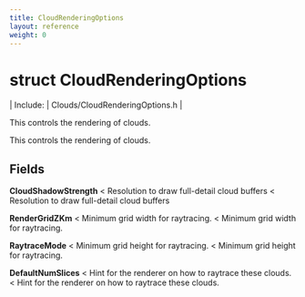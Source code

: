 ```yaml
---
title: CloudRenderingOptions
layout: reference
weight: 0
---
```

struct CloudRenderingOptions
===

| Include: | Clouds/CloudRenderingOptions.h |

This controls the rendering of clouds.




 This controls the rendering of clouds.

  


Fields
---

**CloudShadowStrength** < Resolution to draw full-detail cloud buffers < Resolution to draw full-detail cloud buffers

**RenderGridZKm** < Minimum grid width for raytracing. < Minimum grid width for raytracing.

**RaytraceMode** < Minimum grid height for raytracing. < Minimum grid height for raytracing.

**DefaultNumSlices** < Hint for the renderer on how to raytrace these clouds. < Hint for the renderer on how to raytrace these clouds.

